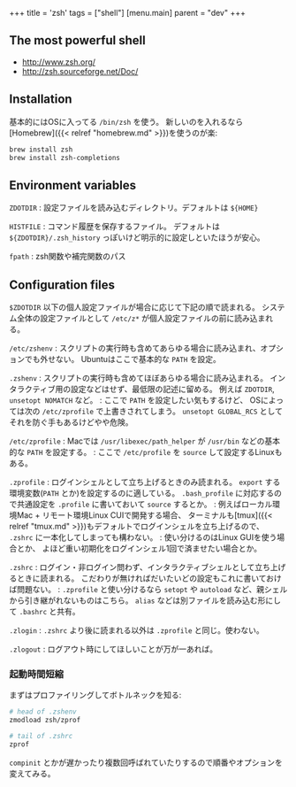 +++
title = 'zsh'
tags = ["shell"]
[menu.main]
  parent = "dev"
+++

## The most powerful shell

-   <http://www.zsh.org/>
-   <http://zsh.sourceforge.net/Doc/>

## Installation

基本的にはOSに入ってる `/bin/zsh` を使う。
新しいのを入れるなら[Homebrew]({{< relref "homebrew.md" >}})を使うのが楽:

```sh
brew install zsh
brew install zsh-completions
```

## Environment variables

`ZDOTDIR`
:   設定ファイルを読み込むディレクトリ。デフォルトは `${HOME}`

`HISTFILE`
:   コマンド履歴を保存するファイル。
    デフォルトは `${ZDOTDIR}/.zsh_history`
    っぽいけど明示的に設定しといたほうが安心。

`fpath`
:   zsh関数や補完関数のパス


## Configuration files

`$ZDOTDIR` 以下の個人設定ファイルが場合に応じて下記の順で読まれる。
システム全体の設定ファイルとして `/etc/z*` が個人設定ファイルの前に読み込まれる。

`/etc/zshenv`
:   スクリプトの実行時も含めてあらゆる場合に読み込まれ、オプションでも外せない。
    Ubuntuはここで基本的な `PATH` を設定。

`.zshenv`
:   スクリプトの実行時も含めてほぼあらゆる場合に読み込まれる。
    インタラクティブ用の設定などはせず、最低限の記述に留める。
    例えば `ZDOTDIR`, `unsetopt NOMATCH` など。
:   ここで `PATH` を設定したい気もするけど、
    OSによっては次の `/etc/zprofile` で上書きされてしまう。
    `unsetopt GLOBAL_RCS` としてそれを防ぐ手もあるけどやや危険。

`/etc/zprofile`
:   Macでは `/usr/libexec/path_helper` が
    `/usr/bin` などの基本的な `PATH` を設定する。
:   ここで `/etc/profile` を `source` して設定するLinuxもある。

`.zprofile`
:   ログインシェルとして立ち上げるときのみ読まれる。
    `export` する環境変数(`PATH` とか)を設定するのに適している。
    `.bash_profile` に対応するので共通設定を
    `.profile` に書いておいて `source` するとか。
:   例えばローカル環境Mac + リモート環境Linux CUIで開発する場合、
    ターミナルも[tmux]({{< relref "tmux.md" >}})もデフォルトでログインシェルを立ち上げるので、
    `.zshrc` に一本化してしまっても構わない。
:   使い分けるのはLinux GUIを使う場合とか、
    よほど重い初期化をログインシェル1回で済ませたい場合とか。

`.zshrc`
:   ログイン・非ログイン問わず、インタラクティブシェルとして立ち上げるときに読まれる。
    こだわりが無ければだいたいどの設定もこれに書いておけば問題ない。
:   `.zprofile` と使い分けるなら
    `setopt` や `autoload` など、親シェルから引き継がれないものはこちら。
    `alias` などは別ファイルを読み込む形にして `.bashrc` と共有。

`.zlogin`
:   `.zshrc` より後に読まれる以外は `.zprofile` と同じ。使わない。

`.zlogout`
:   ログアウト時にしてほしいことが万が一あれば。


### 起動時間短縮

まずはプロファイリングしてボトルネックを知る:

```sh
# head of .zshenv
zmodload zsh/zprof

# tail of .zshrc
zprof
```

`compinit` とかが遅かったり複数回呼ばれていたりするので順番やオプションを変えてみる。
